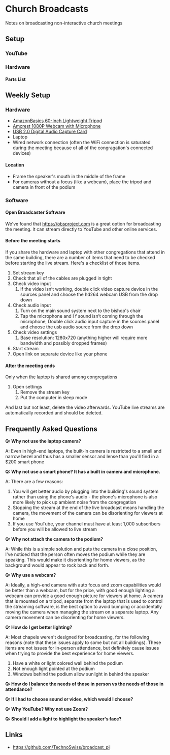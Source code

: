 # Church Broadcasts

Notes on broadcasting non-interactive church meetings

## Setup

### YouTube

### Hardware

#### Parts List

## Weekly Setup

### Hardware

* [AmazonBasics 60-Inch Lightweight Tripod](https://www.amazon.com/dp/B005KP473Q)
* [Amcrest 1080P Webcam with Microphone](https://www.amazon.com/dp/B088TT8HVY)
* [USB 2.0 Digital Audio Capture Card](https://www.amazon.com/dp/B019T9KS04)
* Laptop
* Wired network connection (often the WiFi connection is saturated during the meeting because of all of the congragation's connected devices)

#### Location

* Frame the speaker's mouth in the middle of the frame
* For cameras without a focus (like a webcam), place the tripod and camera in front of the podium

### Software

#### Open Broadcaster Software

We've found that https://obsproject.com is a great option for broadcasting the meeting. It can stream directly to YouTube and other online services.

#### Before the meeting starts

If you share the hardware and laptop with other congregations that attend in the same building, there are a number of items that need to be checked before starting the live stream. Here's a checklist of those items.

1. Set stream key
1. Check that all of the cables are plugged in tight
1. Check video input
   1. If the video isn’t working, double click video capture device in the sources panel and choose the hd264 webcam USB from the drop down
1. Check audio input
   1. Turn on the main sound system next to the bishop's chair
   1. Tap the microphone and I f sound isn’t coming through the microphone, Double click audio input capture in the sources panel and choose the usb audio source from the drop down
1. Check video settings
   1. Base resolution: 1280x720 (anything higher will require more bandwidth and possibly dropped frames)
1. Start stream
1. Open link on separate device like your phone


#### After the meeting ends

Only when the laptop is shared among congregations

1. Open settings
   1. Remove the stream key
   1. Put the computer in sleep mode

And last but not least, delete the video afterwards. YouTube live streams are automatically recorded and should be deleted.

## Frequently Asked Questions

**Q: Why not use the laptop camera?**

A: Even in high-end laptops, the built-in camera is restricted to a small and narrow bezel and thus has a smaller sensor and lense than you'll find in a $200 smart phone

**Q: Why not use a smart phone? It has a built in camera and microphone.**

A: There are a few reasons:

1. You will get better audio by plugging into the building's sound system rather than using the phone's audio - the phone's microphone is also more likely to pick up ambient noise from the congregation
1. Stopping the stream at the end of the live broadcast means handling the camera, the movement of the camera can be disorienting for viewers at home
1. If you use YouTube, your channel must have at least 1,000 subscribers before you will be allowed to live stream

**Q: Why not attach the camera to the podium?**

A: While this is a simple solution and puts the camera in a close position, I've noticed that the person often moves the podium while they are speaking. This would make it disorienting for home viewers, as the background would appear to rock back and forth.

**Q: Why use a webcam?**

A: Ideally, a high-end camera with auto focus and zoom capabilities would be better than a webcam, but for the price, with good enough lighting a webcam can provide a good enough picture for viewers at home. A camera that is mounted on a tripod, separate from the laptop that is used to control the streaming software, is the best option to avoid bumping or accidentally moving the camera when managing the stream on a separate laptop. Any camera movement can be disorienting for home viewers.

**Q: How do I get better lighting?**

A: Most chapels weren't designed for broadcasting, for the following reasons (note that these issues apply to some but not all buildings). These items are not issues for in-person attendance, but definitely cause issues when trying to provide the best experience for home viewers.

1. Have a white or light colored wall behind the podium
1. Not enough light pointed at the podium
1. Windows behind the podium allow sunlight in behind the speaker

**Q: How do I balance the needs of those in person vs the needs of those in attendance?**

**Q: If I had to choose sound or video, which would I choose?**

**Q: Why YouTube? Why not use Zoom?**

**Q: Should I add a light to highlight the speaker's face?**

## Links

* https://github.com/TechnoSwiss/broadcast_pi
